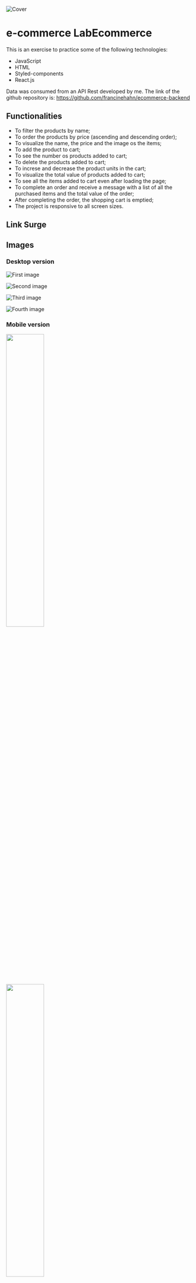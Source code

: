 ![Cover](./src/img/labeSpaceCover.png)

# e-commerce LabEcommerce

This is an exercise to practice some of the following technologies:
* JavaScript
* HTML
* Styled-components
* React.js

Data was consumed from an API Rest developed by me. The link of the github repository is: https://github.com/francinehahn/ecommerce-backend

## Functionalities
* To filter the products by name;
* To order the products by price (ascending and descending order);
* To visualize the name, the price and the image os the items;
* To add the product to cart;
* To see the number os products added to cart;
* To delete the products added to cart;
* To increse and decrease the product units in the cart;
* To visualize the total value of products added to cart;
* To see all the items added to cart even after loading the page;
* To complete an order and receive a message with a list of all the purchased items and the total value of the order;
* After completing the order, the shopping cart is emptied; 
* The project is responsive to all screen sizes.

## Link Surge

## Images

### Desktop version
![First image](./src/img/print-labespace1.png)
<br>

![Second image](./src/img/print-labespace2.png)
<br>

![Third image](./src/img/print-labespace3.png)
<br>

![Fourth image](./src/img/print-labespace4.png)
<br>

### Mobile version
<img src="./src/img/print-labespace5.jpeg" width="45%"/>
<br>
<img src="./src/img/print-labespace6.jpeg" width="45%"/>
<br>
<img src="./src/img/print-labespace7.jpeg" width="45%"/>
<br>
<img src="./src/img/print-labespace8.jpeg" width="45%"/>
